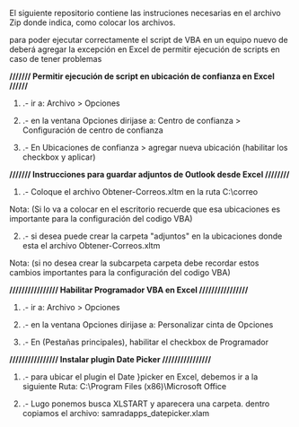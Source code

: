 El siguiente repositorio contiene las instruciones necesarias en el archivo Zip donde indica, como colocar los archivos.

para poder ejecutar correctamente el script de VBA en un equipo nuevo de deberá agregar la excepción en Excel de permitir ejecución de scripts en caso de tener problemas


**///////  Permitir ejecución de script en ubicación de confianza en Excel //////**

1) .- ir a: Archivo > Opciones 

2) .- en la ventana Opciones dirijase a: Centro de confianza > Configuración de centro de confianza 

3) .- En Ubicaciones de confianza > agregar nueva ubicación (habilitar los checkbox y aplicar)


**///////  Instrucciones para guardar adjuntos de Outlook desde Excel ////////**

1) .- Coloque el archivo Obtener-Correos.xltm en la ruta C:\correo 

Nota: (Si lo va a colocar en el escritorio recuerde que esa ubicaciones es importante para la configuración del codigo VBA)

2) .- si desea puede crear la carpeta "adjuntos" en la ubicaciones donde esta el archivo Obtener-Correos.xltm 

Nota: (si no desea crear la subcarpeta carpeta debe recordar estos cambios importantes para la configuración del codigo VBA)


**////////////////  Habilitar Programador VBA en Excel ////////////////**

1) .- ir a: Archivo > Opciones 

2) .- en la ventana Opciones dirijase a: Personalizar cinta de Opciones

3) .- En (Pestañas principales), habilitar el checkbox de Programador


**////////////////  Instalar plugin Date Picker  ////////////////**

1) .- para ubicar el plugin el Date }picker en Excel, debemos ir a la siguiente Ruta: C:\Program Files (x86)\Microsoft Office

2) .- Lugo ponemos busca XLSTART y aparecera una carpeta. dentro copiamos el archivo: samradapps_datepicker.xlam
